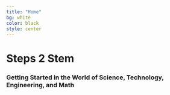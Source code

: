 ```yaml
---
title: "Home"
bg: white
color: black
style: center
---
```


# Steps 2 Stem
### Getting Started in the World of Science, Technology, Engineering, and Math
